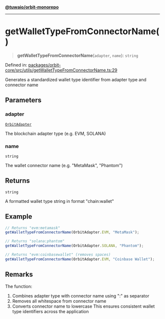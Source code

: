 [**@tuwaio/orbit-monorepo**](../../../README.md)

***

# getWalletTypeFromConnectorName()

> **getWalletTypeFromConnectorName**(`adapter`, `name`): `string`

Defined in: [packages/orbit-core/src/utils/getWalletTypeFromConnectorName.ts:29](https://github.com/TuwaIO/orbit/blob/a902995532cb7705561cfaf0951d316b084413ee/packages/orbit-core/src/utils/getWalletTypeFromConnectorName.ts#L29)

Generates a standardized wallet type identifier from adapter type and connector name

## Parameters

### adapter

[`OrbitAdapter`](../enumerations/OrbitAdapter.md)

The blockchain adapter type (e.g. EVM, SOLANA)

### name

`string`

The wallet connector name (e.g. "MetaMask", "Phantom")

## Returns

`string`

A formatted wallet type string in format "chain:wallet"

## Example

```typescript
// Returns "evm:metamask"
getWalletTypeFromConnectorName(OrbitAdapter.EVM, "MetaMask");

// Returns "solana:phantom"
getWalletTypeFromConnectorName(OrbitAdapter.SOLANA, "Phantom");

// Returns "evm:coinbasewallet" (removes spaces)
getWalletTypeFromConnectorName(OrbitAdapter.EVM, "Coinbase Wallet");
```

## Remarks

The function:
1. Combines adapter type with connector name using ":" as separator
2. Removes all whitespace from connector name
3. Converts connector name to lowercase
This ensures consistent wallet type identifiers across the application
